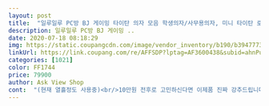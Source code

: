 ```yaml
---
layout: post 
title:  "일루일루 PC방 BJ 게이밍 타이탄 의자 모음 학생의자/사무용의자, 미니 타이탄 로얄체어 블랙" 
description: 일루일루 PC방 BJ 게이밍 ..
date: 2020-07-18 08:18:29 
img: https://static.coupangcdn.com/image/vendor_inventory/b190/b3947773c31da7be2b4a75daa40ad0cdb85af6d0dac85d71069b3dbfa0ce.jpg 
linkUrl: https://link.coupang.com/re/AFFSDP?lptag=AF3600438&subid=ahnPublicAsk&pageKey=241083700&itemId=766743834&vendorItemId=4934870730&traceid=V0-113-72eb49e621e598ca 
categories: [1021] 
color: FF1744 
price: 79900 
author: Ask View Shop 
cont:  "(현재 열흘정도 사용중)<br/>10만원 전후로 고민하신다면 이제품 진짜 강추드립니다♥<br/>♥진짜 강추드립니다.<br/>♥<br/>높이감이나 앉는부분의 넓이도 만족스럽습니다.<br/><br/>몇십만원정도하는 의자와 쿠션비교를 하시진않겠지요? ㅋㅋ<br/>복불복인지는 모르겠으나.<br/><br/>빠진부속품도 없었고.<br/> 사진처럼 모두 짱짱하니 녹슨곳도 없이 제품은 굿<br/>살짝 누워서 영화볼때도 너무 좋구여<br/>생각보다는 덜 푹신한듯?<br/>양반다리를 해도 편안했고.<br/> 밑에 받침을 꺼내서 딛고 있어도 편했습니다.<br/><br/>어제 주문한  상품이 바로오늘 왔어요 의자 무게가 좀 많이 무거운데   여성분 혼자서는 조립하기  힘드니  가족들과 함께 조립 하세요<br/>오래앉아있는편인데도 심하게 엉덩이가 아프거나.<br/> 허리가 아프진 않았습니다.<br/><br/>의자가 없어서 쿠팡에서 상품평  확인후 구매했어요<br/>정말 너무 만족하구여! 최근에 산 물품중에 제일 잘 산것같습니다.<br/><br/>조립 쉽고 힘들거 없네요<br/>조립은... <br/>음... <br/> 손힘이라곤 진짜 소주병도 잘 못따는 1인이지만ㅋㅋ<br/>천천히 하나씩 하다보니 1시간 반정도 소요됐습니다.<br/><br/>쿠션 가격대비 훌륭합니다.<br/> 저는 함께사는 냥이때문에 무릎담요를 덮어놨지만.<br/><br/>튼튼하구 너무 좋아요  다음에 다시 재구매 의사있습니다  완전  강추 합니다<br/>평소에  의자에 앉아서 컴터작업도 많이하고 영화도 많이하고 밥도 먹고.<br/>.<br/>합니다.<br/><br/>한달정도를 엄청 고르고 고민하다가 구입했습니다.<br/><br/>" 
---
```

